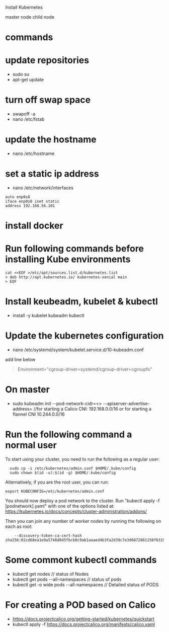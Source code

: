 Install Kubernetes

master node
child node


# commands


# update repositories
* sudo su 
* apt-get update 
 
# turn off swap space
* swapoff -a
* nano /etc/fstab


# update the hostname
* nano /etc/hostname

# set a static ip address
* nano /etc/network/interfaces


```
auto enp0s8
iface enp0s8 inet static
address 192.168.56.101
```

# install docker

# Run following commands before installing Kube environments

``` curl -s https://packages.cloud.google.com/apt/doc/apt-key.gpg | apt-key add -
cat <<EOF >/etc/apt/sources.list.d/kubernetes.list  
> deb http://apt.kubernetes.io/ kubernetes-xenial main
> EOF
```
 
# Install keubeadm, kubelet & kubectl
* install -y kubelet kubeadm kubectl

# Update the kubernetes configuration
* nano /etc/systemd/system/kubelet.service.d/10-kubeadm.conf


add line below
>Environment="cgroup-driver=systemd/cgroup-driver=cgroupfs"


# On master
* sudo kubeadm init --pod-network-cidr=<> --apiserver-advertise-address=<ip-address-of-master>
//for starting a Calico CNI: 192.168.0.0/16 or for starting a flannel CNI 10.244.0.0/16 

# Run the following command a normal user 
To start using your cluster, you need to run the following as a regular user:

```  mkdir -p $HOME/.kube
  sudo cp -i /etc/kubernetes/admin.conf $HOME/.kube/config
  sudo chown $(id -u):$(id -g) $HOME/.kube/config
```
Alternatively, if you are the root user, you can run:

``` export KUBECONFIG=/etc/kubernetes/admin.conf ```

You should now deploy a pod network to the cluster.
Run "kubectl apply -f [podnetwork].yaml" with one of the options listed at:
  https://kubernetes.io/docs/concepts/cluster-administration/addons/

Then you can join any number of worker nodes by running the following on each as root:

```kubeadm join 192.168.1.23:6443 --token 6nkbau.r4h0xwavszviwohi \
	--discovery-token-ca-cert-hash sha256:02cd68ea1e9a5748d045fbcb0c9ab1aaaed4b3fa2d39c7e3d6872861158f6319 
```

	
# Some commont kubectl commands

* kubectl get nodes // status of Nodes
* kubectl get pods --all-namespaces // status of pods
* kubectl get -o wide pods --all-namespaces // Detailed status of PODS

# For creating a POD based on Calico 
* https://docs.projectcalico.org/getting-started/kubernetes/quickstart
* kubectl apply -f https://docs.projectcalico.org/manifests/calico.yaml


